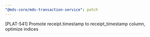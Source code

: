 ```yaml
---
"@mds-core/mds-transaction-service": patch
---
```


[PLAT-541] Promote receipt.timestamp to receipt_timestamp column, optimize indices
